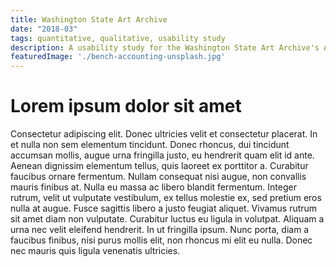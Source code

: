 ```yaml
---
title: Washington State Art Archive
date: "2018-03"
tags: quantitative, qualitative, usability study
description: A usability study for the Washington State Art Archive's Art Portal
featuredImage: './bench-accounting-unsplash.jpg'
---
```


# Lorem ipsum dolor sit amet

Consectetur adipiscing elit. Donec ultricies velit et consectetur placerat. In et nulla non sem elementum tincidunt. Donec rhoncus, dui tincidunt accumsan mollis, augue urna fringilla justo, eu hendrerit quam elit id ante. Aenean dignissim elementum tellus, quis laoreet ex porttitor a. Curabitur faucibus ornare fermentum. Nullam consequat nisi augue, non convallis mauris finibus at. Nulla eu massa ac libero blandit fermentum. Integer rutrum, velit ut vulputate vestibulum, ex tellus molestie ex, sed pretium eros nulla at augue. Fusce sagittis libero a justo feugiat aliquet. Vivamus rutrum sit amet diam non vulputate. Curabitur luctus eu ligula in volutpat. Aliquam a urna nec velit eleifend hendrerit. In ut fringilla ipsum. Nunc porta, diam a faucibus finibus, nisi purus mollis elit, non rhoncus mi elit eu nulla. Donec nec mauris quis ligula venenatis ultricies.